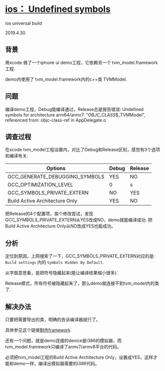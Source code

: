 # [ios： Undefined symbols](https://github.com/zhaowd2001/tvm_phone/blob/master/ios-undefined-symbols.md)
ios universal build

2019.4.30
## 背景
   用xcode 做了一个iphone ui demo工程，它依赖另一个 tvm_model.framework 工程.

   demo内使用了 tvm_model.framework内的c++类 TVMModel.
   
## 问题
   编译demo工程，Debug能编译通过，Release总是报告错误:
   Undefined symbols for architecture arm64/armv7:
  "_OBJC_CLASS_$_TVMModel", referenced from: objc-class-ref in AppDelegate.o

## 调查过程
   在xcode tvm_model工程设置内，对比了Debug和Release区别，感觉有3个选项和编译有关:

|Options                       |Debug|Release|
|--|--|--|
|GCC_GENERATE_DEBUGGING_SYMBOLS|YES  |NO     |
|GCC_OPTIMIZATION_LEVEL        |0    |s      |
|GCC_SYMBOLS_PRIVATE_EXTERN    |NO   |YES    |
|Build Active Architecture Only|YES  |NO     |
   把Release的4个配置项，挨个修改尝试，发现GCC_SYMBOLS_PRIVATE_EXTERN从YES改成NO，demo就能编译成功.
   把Build Active Architecture Only从NO改成YES也能成功。

## 分析
   定位到原因，上网搜索了一下，GCC_SYMBOLS_PRIVATE_EXTERN对应的是:
   `Build settings` 内的 `Symbols Hidden By Default`.

   从字面意思看，是把符号隐藏起来(能让编译结果缩小很多).

   Release模式，所有符号被隐藏起来了，那么demo就连接不到tvm_model内的类了.

## 解决办法
   只要把需要导出的类，明确的告诉编译器就行了。
   
   具体参见这个链接[制作framework](https://blog.csdn.net/u012234115/article/details/51849726)
   
   还有一个问题，就是demo连接的device是i386的模拟器，而tvm_model.framework只编译了armv7/armv8平台的代码。

   必须把tvm_model工程的Build Active Architecture Only，设置成YES，这样才能和demo一样，编译出模拟器需要的i386代码。
   
